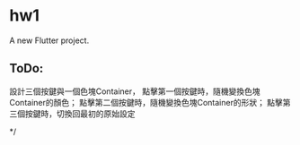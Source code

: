 # hw1

A new Flutter project.

## ToDo:

設計三個按鍵與一個色塊Container，
點擊第一個按鍵時，隨機變換色塊Container的顏色；
點擊第二個按鍵時，隨機變換色塊Container的形狀；
點擊第三個按鍵時，切換回最初的原始設定

*/